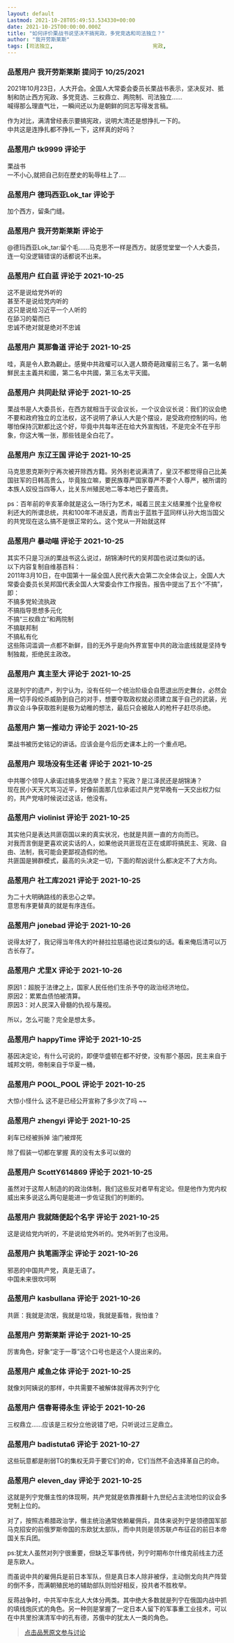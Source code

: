 ```yaml
---
layout: default
Lastmod: 2021-10-28T05:49:53.534330+00:00
date: 2021-10-25T00:00:00.000Z
title: "如何评价栗战书说坚决不搞宪政，多党竞选和司法独立？"
author: "我开劳斯莱斯"
tags: [司法独立,								宪政,								如何评价X]
---
```



### 品葱用户 **我开劳斯莱斯** 提问于 10/25/2021
    
2021年10月23日，人大开会。全国人大常委会委员长栗战书表示，坚决反对、抵制和防止西方宪政、多党竞选、三权鼎立、两院制、司法独立……  
喊得那么理直气壮，一瞬间还以为是朝鲜的同志写得发言稿。  
  
作为对比，满清曾经表示要搞宪政，说明大清还是想挣扎一下的。  
中共这是连挣扎都不挣扎一下，这样真的好吗？
    
                

### 品葱用户 **tk9999** 评论于 
        
栗战书  
一不小心,就把自己刻在歷史的恥辱柱上了....
        
                

### 品葱用户 **德玛西亚Lok_tar** 评论于 
        
加个西方，留条门缝。
        
                

### 品葱用户 **我开劳斯莱斯** 评论于 
        
@德玛西亚Lok\_tar:留个毛……马克思不一样是西方。就感觉堂堂一个人大委员，连一句没逻辑错误的话都说不出来。
        
                

### 品葱用户 **红白蓝** 评论于 2021-10-25
        
这不是说给党外听的  
甚至不是说给党内听的  
这只是说给习近平一个人听的  
在舔习的菊而已  
忠诚不绝对就是绝对不忠诚
        
                

### 品葱用户 **莫那魯道** 评论于 2021-10-25
        
哇，真是令人歎為觀止。感覺中共政權可以入選人類奇葩政權前三名了。第一名朝鮮民主主義共和國，第二名中共國，第三名太平天國。
        
                

### 品葱用户 **共同赴狱** 评论于 2021-10-25
        
栗战书是人大委员长，在西方就相当于议会议长，一个议会议长说：我们的议会绝不要和政府独立的立法权，这不说明了承认人大是个摆设，是受政府控制的吗，他哪怕保持沉默都比这个好，毕竟中共每年还在给大外宣掏钱，不是完全不在乎形象，你这大嘴一张，那些钱是全白花了。
        
                

### 品葱用户 **东辽王国** 评论于 2021-10-25
        
马克思恩克斯列宁再次被开除西方籍。另外别老说满清了，皇汉不都觉得自己比美国驻军的日韩高贵么，毕竟独立嘛，要民族尊严国家尊严不要个人尊严，被所谓的本族人奴役当四等人，比关东州殖民地二等本地巴子要高贵。  
  
ps：百年前的辛亥革命就是这么一场行为艺术，喊着三民主义结果推个比皇帝权利还大的所谓总统，共和100年不进反退，而青出于蓝胜于蓝同样认孙大炮当国父的共党现在这么搞不是很正常的么。这个党从一开始就这样
        
                

### 品葱用户 **暴动喵** 评论于 2021-10-25
        
其实不只是习派的栗战书这么说过，胡锦涛时代的吴邦国也说过类似的话。  
以下内容复制自维基百科：  
2011年3月10日，在中国第十一届全国人民代表大会第二次全体会议上，全国人大常委会委员长吴邦国代表全国人大常委会作工作报告。报告中提出了五个“不搞”，即：  
不搞多党轮流执政  
不搞指导思想多元化  
不搞“三权鼎立”和两院制  
不搞联邦制  
不搞私有化  
这些陈词滥调一点都不新鲜，目的无外乎是向外界宣誓中共的政治底线就是坚持专制独裁，拒绝民主政改。
        
                

### 品葱用户 **真主至大** 评论于 2021-10-25
        
这是列宁的遗产，列宁认为，没有任何一个统治阶级会自愿退出历史舞台，必然会用一切手段绞杀威胁到自己的对手，想要夺取政权就必须建立属于自己的武装，光靠议会斗争获取胜利是极为幼稚的想法，最后只会被敌人的枪杆子赶尽杀绝。
        
                

### 品葱用户 **第一推动力** 评论于 2021-10-25
        
栗战书被历史铭记的讲话。应该会是今后历史课本上的一个重点吧。
        
                

### 品葱用户 **现场没有生还者** 评论于 2021-10-25
        
中共哪个领导人承诺过搞多党选举？民主？宪政？是江泽民还是胡锦涛？  
现在民小天天咒骂习近平，好像前面那几位承诺过共产党早晚有一天交出权力似的，共产党啥时候说过这话，他没有。
        
                

### 品葱用户 **violinist** 评论于 2021-10-25
        
其实他只是表达共匪窃国以来的真实状况，也就是共匪一直的方向而已。  
对我而言倒是更喜欢说实话的人，如果他说共匪现在正在或即将搞民主、宪政、自由、法制，我可能会更鄙视造假的他。  
共匪国是狮群模式，最高的头决定一切，下面的帮凶说什么都决定不了大方向。
        
                

### 品葱用户 **社工库2021** 评论于 2021-10-25
        
为二十大明确路线的表忠心之举。  
意思有序更替真的就是有序连任。
        
                

### 品葱用户 **jonebad** 评论于 2021-10-26
        
说得太好了，我记得当年伟大的叶赫拉拉慈禧也说过类似的话。看来俺后清可以万古长存了。
        
                

### 品葱用户 **尤里X** 评论于 2021-10-26
        
原因1：超脱于法律之上，国家人民任他们生杀予夺的政治经济地位。  
原因2：累累血债怕被清算。  
原因3：对人民深入骨髓的仇视与蔑视。  
  
所以，怎么可能？完全是想太多。
        
                

### 品葱用户 **happyTime** 评论于 2021-10-25
        
基因决定论，有什么可说的，即便华盛顿在都不好使，没有那个基因，民主来自于城邦文明，帝制来自于华夏一桶，
        
                

### 品葱用户 **POOL_POOL** 评论于 2021-10-25
        
大惊小怪什么 这不是已经公开宣称了多少次了吗 ~~
        
                

### 品葱用户 **zhengyi** 评论于 2021-10-25
        
刹车已经被拆掉 油门被焊死  
  
除了假装一切都在掌握 真的没有太多可以做的
        
                

### 品葱用户 **ScottY614869** 评论于 2021-10-25
        
虽然对于这帮人制造的的政治体制，我们这些反对者早有定论。但是他作为党内权威出来多说这么两句是能进一步佐证我们的判断的。
        
                

### 品葱用户 **我就随便起个名字** 评论于 2021-10-25
        
这是说给党内听的，不是说给党外听的。党外听到了也没用。
        
                

### 品葱用户 **执笔画浮尘** 评论于 2021-10-26
        
邪恶的中国共产党，真是无语了。  
中国未来很坎坷啊
        
                

### 品葱用户 **kasbullana** 评论于 2021-10-26
        
共匪：我就是流氓，我就是垃圾，我就是畜牲，我怕谁？
        
                

### 品葱用户 **劳斯莱斯** 评论于 2021-10-25
        
厉害角色，好象“定于一尊”这个口号也是这个人提出来的。
        
                

### 品葱用户 **咸鱼之体** 评论于 2021-10-25
        
就像刘阿姨说的那样，中共需要不被解体就得再次列宁化
        
                

### 品葱用户 **信春哥得永生** 评论于 2021-10-26
        
三权鼎立......应该是三权分立他说错了吧，只听说过三足鼎立。
        
                

### 品葱用户 **badistuta6** 评论于 2021-10-27
        
这些玩意都是削弱TG的集权无异于要它们的命，它们当然不会选择革自己的命。
        
                

### 品葱用户 **eleven_day** 评论于 2021-10-25
        
这就是列宁党僭主性的体现啊，共产党就是依靠推翻十九世纪占主流地位的议会多党制上位的。  
  
对了，按照古希腊政治学，僭主统治通常依赖雇佣兵，具体来说列宁是领德国军部马克招安的前俄罗斯帝国的东欧犹太部队，而中共则是领苏联卢布征召的前日本帝国关东兵团。  
  
ps:犹太人虽然对列宁很重要，但缺乏军事传统，列宁时期布尔什维克前线主力还是东欧人。  
  
而虽说中共的雇佣兵是前日本军队，但是真日本人除非被俘，主动倒戈向共产阵营的倒不多，而满朝殖民地的辅助部队则恰好相反，投共者不胜枚举。  
  
反蒋战争时，中共军中东北人大体分两类。其中绝大多数就是列宁在俄国内战中抓的填线炮灰式的角色。另一种则是掌握了一定日本人留下的军事重工业技术，可以在中共里扮演清军中的孔有德，苏俄中的犹太人一类的角色。
        
                





> [点击品葱原文参与讨论](https://pincong.rocks/question/42642)

